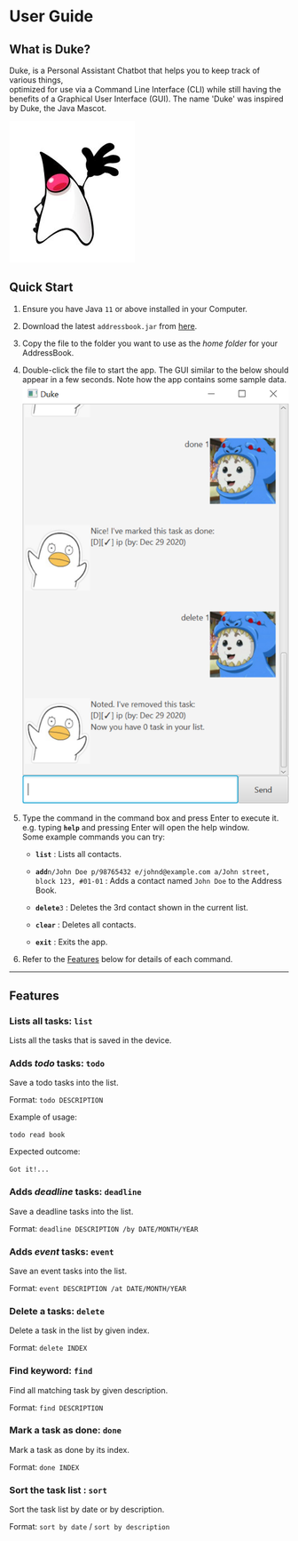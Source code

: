 # User Guide

## What is Duke?
Duke, is a Personal Assistant Chatbot 
that helps you to keep track of various things,  
optimized for use via a Command Line Interface (CLI) 
while still having the benefits of a Graphical User Interface (GUI). 
The name 'Duke' was inspired by Duke, the Java Mascot.

![Duke Logo](../src/main/resources/images/javaduke.jpg)

## Quick Start 

1. Ensure you have Java `11` or above installed in your Computer.

1. Download the latest `addressbook.jar` from [here](https://github.com/se-edu/addressbook-level3/releases).

1. Copy the file to the folder you want to use as the _home folder_ for your AddressBook.

1. Double-click the file to start the app. The GUI similar to the below should appear in a few seconds. Note how the app contains some sample data.<br>
   ![Ui](./Ui.png)

1. Type the command in the command box and press Enter to execute it. e.g. typing **`help`** and pressing Enter will open the help window.<br>
   Some example commands you can try:

   * **`list`** : Lists all contacts.

   * **`add`**`n/John Doe p/98765432 e/johnd@example.com a/John street, block 123, #01-01` : Adds a contact named `John Doe` to the Address Book.

   * **`delete`**`3` : Deletes the 3rd contact shown in the current list.

   * **`clear`** : Deletes all contacts.

   * **`exit`** : Exits the app.

1. Refer to the [Features](#features) below for details of each command.

--------------------------------------------------------------------------------------------------------------------

## Features 

### Lists all tasks: `list` 

Lists all the tasks that is saved in the device.
 
### Adds *todo* tasks: `todo` 

Save a todo tasks into the list.

Format: `todo DESCRIPTION`

Example of usage: 

`todo read book`

Expected outcome:

`Got it!...`

### Adds *deadline* tasks: `deadline` 

Save a deadline tasks into the list.

Format: `deadline DESCRIPTION /by DATE/MONTH/YEAR`

### Adds *event* tasks: `event` 

Save an event tasks into the list.

Format: `event DESCRIPTION /at DATE/MONTH/YEAR`

### Delete a tasks: `delete` 

Delete a task in the list by given index.

Format: `delete INDEX`

### Find keyword: `find` 

Find all matching task by given description.

Format: `find DESCRIPTION`

### Mark a task as done: `done` 

Mark a task as done by its index.

Format: `done INDEX`

### Sort the task list : `sort` 

Sort the task list by date or by description.

Format: `sort by date` / `sort by description`
